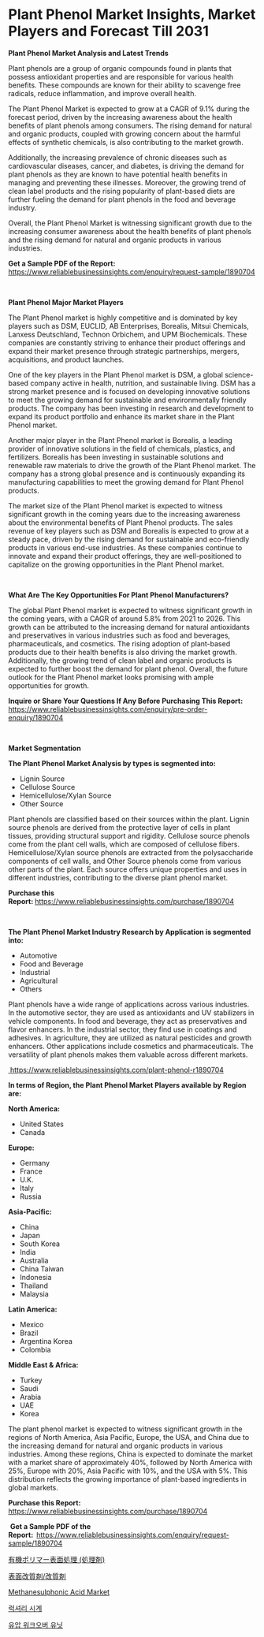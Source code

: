 <p><h1>Plant Phenol Market Insights, Market Players and Forecast Till 2031</h1></p><p><strong>Plant Phenol Market Analysis and Latest Trends</strong></p>
<p><p>Plant phenols are a group of organic compounds found in plants that possess antioxidant properties and are responsible for various health benefits. These compounds are known for their ability to scavenge free radicals, reduce inflammation, and improve overall health.</p><p>The Plant Phenol Market is expected to grow at a CAGR of 9.1% during the forecast period, driven by the increasing awareness about the health benefits of plant phenols among consumers. The rising demand for natural and organic products, coupled with growing concern about the harmful effects of synthetic chemicals, is also contributing to the market growth.</p><p>Additionally, the increasing prevalence of chronic diseases such as cardiovascular diseases, cancer, and diabetes, is driving the demand for plant phenols as they are known to have potential health benefits in managing and preventing these illnesses. Moreover, the growing trend of clean label products and the rising popularity of plant-based diets are further fueling the demand for plant phenols in the food and beverage industry.</p><p>Overall, the Plant Phenol Market is witnessing significant growth due to the increasing consumer awareness about the health benefits of plant phenols and the rising demand for natural and organic products in various industries.</p></p>
<p><strong>Get a Sample PDF of the Report:&nbsp;</strong> <a href="https://www.reliablebusinessinsights.com/enquiry/request-sample/1890704">https://www.reliablebusinessinsights.com/enquiry/request-sample/1890704</a></p>
<p>&nbsp;</p>
<p><strong>Plant Phenol Major Market Players</strong></p>
<p><p>The Plant Phenol market is highly competitive and is dominated by key players such as DSM, EUCLID, AB Enterprises, Borealis, Mitsui Chemicals, Lanxess Deutschland, Technon Orbichem, and UPM Biochemicals. These companies are constantly striving to enhance their product offerings and expand their market presence through strategic partnerships, mergers, acquisitions, and product launches.</p><p>One of the key players in the Plant Phenol market is DSM, a global science-based company active in health, nutrition, and sustainable living. DSM has a strong market presence and is focused on developing innovative solutions to meet the growing demand for sustainable and environmentally friendly products. The company has been investing in research and development to expand its product portfolio and enhance its market share in the Plant Phenol market.</p><p>Another major player in the Plant Phenol market is Borealis, a leading provider of innovative solutions in the field of chemicals, plastics, and fertilizers. Borealis has been investing in sustainable solutions and renewable raw materials to drive the growth of the Plant Phenol market. The company has a strong global presence and is continuously expanding its manufacturing capabilities to meet the growing demand for Plant Phenol products.</p><p>The market size of the Plant Phenol market is expected to witness significant growth in the coming years due to the increasing awareness about the environmental benefits of Plant Phenol products. The sales revenue of key players such as DSM and Borealis is expected to grow at a steady pace, driven by the rising demand for sustainable and eco-friendly products in various end-use industries. As these companies continue to innovate and expand their product offerings, they are well-positioned to capitalize on the growing opportunities in the Plant Phenol market.</p></p>
<p>&nbsp;</p>
<p><strong>What Are The Key Opportunities For Plant Phenol Manufacturers?</strong></p>
<p><p>The global Plant Phenol market is expected to witness significant growth in the coming years, with a CAGR of around 5.8% from 2021 to 2026. This growth can be attributed to the increasing demand for natural antioxidants and preservatives in various industries such as food and beverages, pharmaceuticals, and cosmetics. The rising adoption of plant-based products due to their health benefits is also driving the market growth. Additionally, the growing trend of clean label and organic products is expected to further boost the demand for plant phenol. Overall, the future outlook for the Plant Phenol market looks promising with ample opportunities for growth.</p></p>
<p><strong>Inquire or Share Your Questions If Any Before Purchasing This Report:</strong> <a href="https://www.reliablebusinessinsights.com/enquiry/pre-order-enquiry/1890704">https://www.reliablebusinessinsights.com/enquiry/pre-order-enquiry/1890704</a></p>
<p>&nbsp;</p>
<p><strong>Market Segmentation</strong></p>
<p><strong>The Plant Phenol Market Analysis by types is segmented into:</strong></p>
<p><ul><li>Lignin Source</li><li>Cellulose Source</li><li>Hemicellulose/Xylan Source</li><li>Other Source</li></ul></p>
<p><p>Plant phenols are classified based on their sources within the plant. Lignin source phenols are derived from the protective layer of cells in plant tissues, providing structural support and rigidity. Cellulose source phenols come from the plant cell walls, which are composed of cellulose fibers. Hemicellulose/Xylan source phenols are extracted from the polysaccharide components of cell walls, and Other Source phenols come from various other parts of the plant. Each source offers unique properties and uses in different industries, contributing to the diverse plant phenol market.</p></p>
<p><strong>Purchase this Report:&nbsp;</strong><a href="https://www.reliablebusinessinsights.com/purchase/1890704">https://www.reliablebusinessinsights.com/purchase/1890704</a></p>
<p>&nbsp;</p>
<p><strong>The Plant Phenol Market Industry Research by Application is segmented into:</strong></p>
<p><ul><li>Automotive</li><li>Food and Beverage</li><li>Industrial</li><li>Agricultural</li><li>Others</li></ul></p>
<p><p>Plant phenols have a wide range of applications across various industries. In the automotive sector, they are used as antioxidants and UV stabilizers in vehicle components. In food and beverage, they act as preservatives and flavor enhancers. In the industrial sector, they find use in coatings and adhesives. In agriculture, they are utilized as natural pesticides and growth enhancers. Other applications include cosmetics and pharmaceuticals. The versatility of plant phenols makes them valuable across different markets.</p></p>
<p><a href="https://www.reliablebusinessinsights.com/plant-phenol-r1890704">&nbsp;https://www.reliablebusinessinsights.com/plant-phenol-r1890704</a></p>
<p><strong>In terms of Region, the Plant Phenol Market Players available by Region are:</strong></p>
<p>
    <p> <strong> North America: </strong>
        <ul>
            <li>United States</li>
            <li>Canada</li>
        </ul>
        </p> 
    <p> <strong> Europe: </strong>
        <ul>
            <li>Germany</li>
            <li>France</li>
            <li>U.K.</li>
            <li>Italy</li>
            <li>Russia</li>
        </ul>
        </p> 
    <p> <strong> Asia-Pacific: </strong>
        <ul>
            <li>China</li>
            <li>Japan</li>
            <li>South Korea</li>
            <li>India</li>
            <li>Australia</li>
            <li>China Taiwan</li>
            <li>Indonesia</li>
            <li>Thailand</li>
            <li>Malaysia</li>
        </ul>
        </p> 
    <p> <strong> Latin America: </strong>
        <ul>
            <li>Mexico</li>
            <li>Brazil</li>
            <li>Argentina Korea</li>
            <li>Colombia</li>
        </ul>
        </p> 
    <p> <strong> Middle East & Africa: </strong>
        <ul>
            <li>Turkey</li>
            <li>Saudi</li>
            <li>Arabia</li>
            <li>UAE</li>
            <li>Korea</li>
        </ul>
    </p>
    </p>
<p><p>The plant phenol market is expected to witness significant growth in the regions of North America, Asia Pacific, Europe, the USA, and China due to the increasing demand for natural and organic products in various industries. Among these regions, China is expected to dominate the market with a market share of approximately 40%, followed by North America with 25%, Europe with 20%, Asia Pacific with 10%, and the USA with 5%. This distribution reflects the growing importance of plant-based ingredients in global markets.</p></p>
<p><strong>Purchase this Report: </strong><a href="https://www.reliablebusinessinsights.com/purchase/1890704">https://www.reliablebusinessinsights.com/purchase/1890704</a></p>
<p>&nbsp;<strong>Get a Sample PDF of the Report:&nbsp;&nbsp;</strong><a href="https://www.reliablebusinessinsights.com/enquiry/request-sample/1890704">https://www.reliablebusinessinsights.com/enquiry/request-sample/1890704</a></p>
<p><strong></strong></p>
<p><p><a href="https://medium.com/@saplakhanom821/%E6%AC%A1%E3%81%AE%E6%96%87%E7%AB%A0%E3%82%92%E6%97%A5%E6%9C%AC%E8%AA%9E%E3%81%AB%E7%BF%BB%E8%A8%B3%E3%81%97%E3%81%A6%E3%81%8F%E3%81%A0%E3%81%95%E3%81%84-%E5%9C%B0%E7%90%83%E7%92%B0%E5%A2%83%E3%81%AB%E3%82%84%E3%81%95%E3%81%97%E3%81%84%E3%83%9D%E3%83%AA%E3%83%9E%E3%83%BC%E3%82%B5%E3%83%BC%E3%83%95%E3%82%A7%E3%82%B9%E5%87%A6%E7%90%86%E8%96%AC%E5%89%A4%E3%81%AE%E4%B8%96%E7%95%8C%E5%B8%82%E5%A0%B4%E7%8A%B6%E6%B3%81-2024%E5%B9%B4-2031%E5%B9%B4-%E3%81%8A%E3%82%88%E3%81%B3%E5%9C%B0%E5%9F%9F-%E8%A3%BD%E5%93%81-%E3%82%A8%E3%83%B3%E3%83%89%E3%83%A6%E3%83%BC%E3%82%B9%E5%88%A5%E4%BA%88%E6%B8%AC-6b5da61b4de6">有機ポリマー表面処理 (処理剤)</a></p><p><a href="https://medium.com/@saplakhanom821/%E8%A1%A8%E9%9D%A2%E4%BF%AE%E9%A3%BE%E5%89%A4-%E6%94%B9%E8%89%AF%E5%89%A4%E7%94%A3%E6%A5%AD%E3%81%AB%E9%96%A2%E3%81%99%E3%82%8B%E6%B4%9E%E5%AF%9F-2031%E5%B9%B4%E3%81%BE%E3%81%A7%E3%81%AE%E5%B8%82%E5%A0%B4%E8%B2%A1%E5%8B%99%E7%8A%B6%E6%B3%81-%E5%B8%82%E5%A0%B4%E8%A6%8F%E6%A8%A1-%E5%8F%8E%E7%9B%8A%E5%88%86%E6%9E%90-206c2eebcbae">表面改質剤/改質剤</a></p><p><a href="https://github.com/btwcqfvq34/Market-Research-Report-List-1/blob/main/methanesulphonic-acid-market.md">Methanesulphonic Acid Market</a></p><p><a href="https://medium.com/@shawnsmithv6/%EA%B8%80%EB%A1%9C%EB%B2%8C-%EB%AA%85%ED%92%88-%EC%8B%9C%EA%B3%84-%EC%8B%9C%EC%9E%A5-%EA%B7%9C%EB%AA%A8%EB%8A%94-%EC%82%B0%EC%97%85-%EC%A0%84%EB%A7%9D%EC%97%90-%EB%94%B0%EB%A5%B4%EB%A9%B4-2024%EB%85%84%EB%B6%80%ED%84%B0-2031%EB%85%84%EA%B9%8C%EC%A7%80-%EC%97%B0%ED%8F%89%EA%B7%A0-%EC%84%B1%EC%9E%A5%EB%A5%A0%EC%9D%B4-%EB%A5%BC-%EA%B2%BD%ED%97%98%ED%95%A0-%EA%B2%83%EC%9C%BC%EB%A1%9C-%EC%98%88%EC%83%81%EB%90%A9%EB%8B%88%EB%8B%A4-8e9e1f0003ba">럭셔리 시계</a></p><p><a href="https://medium.com/@shawnsmithv6/%EA%B8%80%EB%A1%9C%EB%B2%8C-%EC%9C%A0%EC%95%95-%EC%9B%8C%EC%BB%A4%EC%9C%A0%EB%8B%9B-%EC%8B%9C%EC%9E%A5-%EC%A0%9C%ED%92%88-%EC%9C%A0%ED%98%95-%EC%9D%91%EC%9A%A9-%EC%A7%80%EC%97%AD-%EB%B0%8F-%EA%B8%B0%EC%97%85%EB%B3%84-%EC%82%B0%EC%97%85-%EC%84%B8%EA%B7%B8%EB%A8%BC%ED%8A%B8-%EC%A0%84%EB%A7%9D-%EC%8B%9C%EC%9E%A5-%ED%8F%89%EA%B0%80-%EA%B2%BD%EC%9F%81-%EC%83%81%ED%99%A9-%ED%8A%B8%EB%A0%8C%EB%93%9C-%EB%B0%8F-%EC%98%88%EC%B8%A1-2024-2031-c3177a572492">유압 워크오버 유닛</a></p></p>